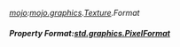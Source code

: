 _[mojo](../../modules/mojo/mojo-module.md):[mojo.graphics](../../modules/mojo/mojo-graphics.md).[Texture](../../modules/mojo/mojo-graphics-texture.md).Format_
##### Property Format:[std.graphics.PixelFormat](../../modules/std/std-graphics-pixelformat.md)
